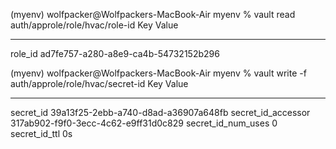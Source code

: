 (myenv) wolfpacker@Wolfpackers-MacBook-Air myenv % vault read auth/approle/role/hvac/role-id 
Key        Value
---        -----
role_id    ad7fe757-a280-a8e9-ca4b-54732152b296



(myenv) wolfpacker@Wolfpackers-MacBook-Air myenv % vault write -f auth/approle/role/hvac/secret-id
Key                   Value
---                   -----
secret_id             39a13f25-2ebb-a740-d8ad-a36907a648fb
secret_id_accessor    317ab902-f9f0-3ecc-4c62-e9ff31d0c829
secret_id_num_uses    0
secret_id_ttl         0s